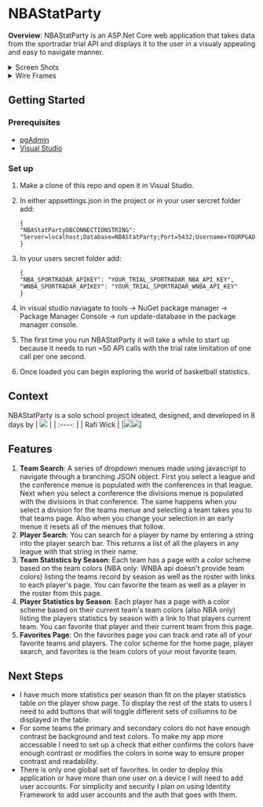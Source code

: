 # NBAStatParty

**Overview**: NBAStatParty is an ASP.Net Core web application that takes data from the sportradar trial API and displays it to the user in a visualy appealing and easy to navigate manner.

<details><summary>Screen Shots</summary>
<img width="487" alt="Screenshot 2023-12-11 102031" src="https://github.com/RafiWick/NBAStatParty/assets/130600943/58078743-a80a-4c26-adc5-37899b76d310">
<img width="476" alt="Screenshot 2023-12-11 102101" src="https://github.com/RafiWick/NBAStatParty/assets/130600943/28894904-97b1-490e-a68f-de56b2631c40">
<img width="478" alt="Screenshot 2023-12-11 102121" src="https://github.com/RafiWick/NBAStatParty/assets/130600943/8dc48bcc-c96b-450e-b99b-febdf65b7d39">
<img width="478" alt="Screenshot 2023-12-11 102154" src="https://github.com/RafiWick/NBAStatParty/assets/130600943/42246ee7-58d5-4069-aac2-cd1c8d43fda8">

</details>

<details><summary>Wire Frames</summary>
  <img width="1000" height="750" alt="image" src="https://github.com/RafiWick/NBAStatParty/assets/130600943/815242f6-f79b-4f5b-9f6f-5acb20fa74e0">

</details>

## Getting Started

### Prerequisites
* [pgAdmin](https://www.pgadmin.org/)
* [Visual Studio](https://visualstudio.microsoft.com/)

### Set up
1. Make a clone of this repo and open it in Visual Studio.
2. In either appsettings.json in the project or in your user sercret folder add:
   ```
   {
   "NBAStatPartyDBCONNECTIONSTRING": "Server=localhost;Database=NBAStatParty;Port=5432;Username=YOURPGADMINUSERNAME;Password=YOURPGADMINPASSWORD",
   }
   ```
3. In your users secret folder add:
   ```
   {
   "NBA_SPORTRADAR_APIKEY": "YOUR_TRIAL_SPORTRADAR_NBA_API_KEY",
   "WNBA_SPORTRADAR_APIKEY": "YOUR_TRIAL_SPORTRADAR_WNBA_API_KEY"
   }
   ```
4. In visual studio naviagate to tools -> NuGet package manager -> Package Manager Console -> run update-database in the package manager console.
      
5. The first time you run NBAStatParty it will take a while to start up because it needs to run ~50 API calls with the trial rate limitation of one call per one second.
6. Once loaded you can begin exploring the world of basketball statistics.

## Context
NBAStatParty is a solo school project ideated, designed, and developed in 8 days by
| <img src="https://github.com/RafiWick.png?"> |
| :----: |
| Rafi Wick |
|<a href="https://www.linkedin.com/in/raphael-wick-285489197/"><img src="https://img.shields.io/badge/LinkedIn-0077B5?style=for-the-badge&logo=linkedin&logoColor=white"></img></a><a href="https://github.com/RafiWick"><img src="https://img.shields.io/badge/GitHub-100000?style=for-the-badge&logo=github&logoColor=white"></img></a>|

## Features
1. **Team Search**: A series of dropdown menues made using javascript to navigate through a branching JSON object. First you select a league and the conference menue is populated with the conferences in that league. Next when you select a conference the divisions menue is populated with the divisions in that conference. The same happens when you select a division for the teams menue and selecting a team takes you to that teams page. Also when you change your selection in an early menue it resets all of the menues that follow.
2. **Player Search**: You can search for a player by name by entering a string into the player search bar. This returns a list of all the players in any league with that string in their name.
3. **Team Statistics by Season**: Each team has a page with a color scheme based on the team colors (NBA only: WNBA api doesn't provide team colors) listing the teams record by season as well as the roster with links to each player's page. You can favorite the team as well as a player in the roster from this page.
4. **Player Statistics by Season**: Each player has a page with a color scheme based on their current team's team colors (also NBA only) listing the players statistics by season with a link to that players current team. You can favorite that player and their current team from this page.
5. **Favorites Page**: On the favorites page you can track and rate all of your favorite teams and players. The color scheme for the home page, player search, and favorites is the team colors of your most favorite team.

## Next Steps
* I have much more statistics per season than fit on the player statistics table on the player show page. To display the rest of the stats to users I need to add buttons that will toggle different sets of collumns to be displayed in the table.
* For some teams the primary and secondary colors do not have enough contrast be background and text colors. To make my app more accessable I need to set up a check that either confirms the colors have enough contrast or modifies the colors in some way to ensure proper contrast and readability.
* There is only one global set of favorites. In order to deploy this application or have more than one user on a device I will need to add user accounts. For simplicity and security I plan on using Identity Framework to add user accounts and the auth that goes with them.
